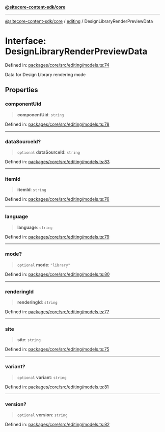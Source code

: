 [**@sitecore-content-sdk/core**](../../README.md)

***

[@sitecore-content-sdk/core](../../README.md) / [editing](../README.md) / DesignLibraryRenderPreviewData

# Interface: DesignLibraryRenderPreviewData

Defined in: [packages/core/src/editing/models.ts:74](https://github.com/Sitecore/content-sdk/blob/7a8762cba8d2433002de71e21a5ba27c55dcfe57/packages/core/src/editing/models.ts#L74)

Data for Design Library rendering mode

## Properties

### componentUid

> **componentUid**: `string`

Defined in: [packages/core/src/editing/models.ts:78](https://github.com/Sitecore/content-sdk/blob/7a8762cba8d2433002de71e21a5ba27c55dcfe57/packages/core/src/editing/models.ts#L78)

***

### dataSourceId?

> `optional` **dataSourceId**: `string`

Defined in: [packages/core/src/editing/models.ts:83](https://github.com/Sitecore/content-sdk/blob/7a8762cba8d2433002de71e21a5ba27c55dcfe57/packages/core/src/editing/models.ts#L83)

***

### itemId

> **itemId**: `string`

Defined in: [packages/core/src/editing/models.ts:76](https://github.com/Sitecore/content-sdk/blob/7a8762cba8d2433002de71e21a5ba27c55dcfe57/packages/core/src/editing/models.ts#L76)

***

### language

> **language**: `string`

Defined in: [packages/core/src/editing/models.ts:79](https://github.com/Sitecore/content-sdk/blob/7a8762cba8d2433002de71e21a5ba27c55dcfe57/packages/core/src/editing/models.ts#L79)

***

### mode?

> `optional` **mode**: `"library"`

Defined in: [packages/core/src/editing/models.ts:80](https://github.com/Sitecore/content-sdk/blob/7a8762cba8d2433002de71e21a5ba27c55dcfe57/packages/core/src/editing/models.ts#L80)

***

### renderingId

> **renderingId**: `string`

Defined in: [packages/core/src/editing/models.ts:77](https://github.com/Sitecore/content-sdk/blob/7a8762cba8d2433002de71e21a5ba27c55dcfe57/packages/core/src/editing/models.ts#L77)

***

### site

> **site**: `string`

Defined in: [packages/core/src/editing/models.ts:75](https://github.com/Sitecore/content-sdk/blob/7a8762cba8d2433002de71e21a5ba27c55dcfe57/packages/core/src/editing/models.ts#L75)

***

### variant?

> `optional` **variant**: `string`

Defined in: [packages/core/src/editing/models.ts:81](https://github.com/Sitecore/content-sdk/blob/7a8762cba8d2433002de71e21a5ba27c55dcfe57/packages/core/src/editing/models.ts#L81)

***

### version?

> `optional` **version**: `string`

Defined in: [packages/core/src/editing/models.ts:82](https://github.com/Sitecore/content-sdk/blob/7a8762cba8d2433002de71e21a5ba27c55dcfe57/packages/core/src/editing/models.ts#L82)
